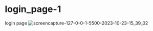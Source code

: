 # login_page-1
 login page
![screencapture-127-0-0-1-5500-2023-10-23-15_39_02](https://github.com/Ansh-02/login_page-1/assets/144118177/653e84c4-b855-428d-bd63-e8439b769c7c)
